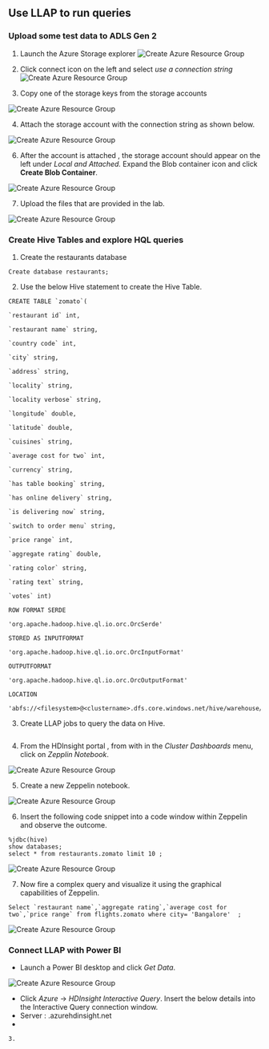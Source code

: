 ##  Use LLAP to run queries 

### Upload some test data to ADLS Gen 2

1. Launch the Azure Storage explorer 
![Create Azure Resource Group](https://github.com/arnabganguly/llap-hdinsight/blob/master/images/Picture14.png)
  
2. Click connect icon on the left and select *use a connection string*
![Create Azure Resource Group](https://github.com/arnabganguly/llap-hdinsight/blob/master/images/Picture15.png)

3. Copy one of the storage keys from the storage accounts

![Create Azure Resource Group](https://github.com/arnabganguly/llap-hdinsight/blob/master/images/Picture16.png)
 
4. Attach the storage account with the connection string as shown  below.

![Create Azure Resource Group](https://github.com/arnabganguly/llap-hdinsight/blob/master/images/Picture17.png)

6. After the account is attached , the storage account should appear on the left under *Local and Attached.* Expand the Blob container icon and click **Create Blob Container**. 

![Create Azure Resource Group](https://github.com/arnabganguly/llap-hdinsight/blob/master/images/Picture18.png)

7. Upload the files that are provided in the lab. 

![Create Azure Resource Group](https://github.com/arnabganguly/llap-hdinsight/blob/master/images/Picture19.png)

### Create Hive Tables and explore HQL queries

1. Create the restaurants database 

``` 
Create database restaurants; 
```

2. Use the below Hive statement to create the Hive Table. 

```
CREATE TABLE `zomato`(

`restaurant id` int,

`restaurant name` string,

`country code` int,

`city` string,

`address` string,

`locality` string,

`locality verbose` string,

`longitude` double,

`latitude` double,

`cuisines` string,

`average cost for two` int,

`currency` string,

`has table booking` string,

`has online delivery` string,

`is delivering now` string,

`switch to order menu` string,

`price range` int,

`aggregate rating` double,

`rating color` string,

`rating text` string,

`votes` int)

ROW FORMAT SERDE

'org.apache.hadoop.hive.ql.io.orc.OrcSerde'

STORED AS INPUTFORMAT

'org.apache.hadoop.hive.ql.io.orc.OrcInputFormat'

OUTPUTFORMAT

'org.apache.hadoop.hive.ql.io.orc.OrcOutputFormat'

LOCATION

'abfs://<filesystem>@<clustername>.dfs.core.windows.net/hive/warehouse/restaurants.db/zomato';
```

3. Create LLAP jobs to query the data on Hive. 
```
```

4. From the HDInsight portal , from with in the *Cluster Dashboards* menu, click on *Zepplin Notebook*. 

![Create Azure Resource Group](https://github.com/arnabganguly/llap-hdinsight/blob/master/images/Picture20.png)
  
 5. Create a new Zeppelin notebook.  

![Create Azure Resource Group](https://github.com/arnabganguly/llap-hdinsight/blob/master/images/Picture21.png)
  
  6. Insert the following code snippet into a code window within Zeppelin and observe the outcome. 
```
%jdbc(hive)
show databases;
select * from restaurants.zomato limit 10 ;
```
![Create Azure Resource Group](https://github.com/arnabganguly/llap-hdinsight/blob/master/images/Picture22.png)
  
  7. Now fire a complex query and visualize it using the graphical capabilities of Zeppelin.

```
Select `restaurant name`,`aggregate rating`,`average cost for two`,`price range` from flights.zomato where city= 'Bangalore'  ;
```
![Create Azure Resource Group](https://github.com/arnabganguly/llap-hdinsight/blob/master/images/Picture23.png)
  
 ### Connect LLAP with Power BI
 - Launch a Power BI desktop and click *Get Data*.
  
![Create Azure Resource Group](https://github.com/arnabganguly/llap-hdinsight/blob/master/images/Picture24.png) 
  
 - Click *Azure* -> *HDInsight Interactive Query*. Insert the below details into the Interactive Query connection window.
 - Server : <clustername>.azurehdinsight.net
 - 

  
    
    3. 
<!--stackedit_data:
eyJoaXN0b3J5IjpbLTUxMjAwMjE5NiwtMTQ4OTI0OTAsNDgwND
Y0MzI2LDEwMDg5MTY4OCw0ODQyMDI1MTIsNTczNDAwNjAxLDIw
NDAyOTc2MjJdfQ==
-->